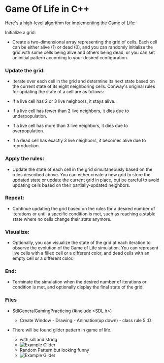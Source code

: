 # Game Of Life in C++

Here's a high-level algorithm for implementing the Game of Life:

Initialize a grid:
 * Create a two-dimensional array representing the grid of cells. Each cell can be either alive (1) or dead (0), and you can randomly initialize the grid with some cells being alive and others being dead, or you can set an initial pattern according to your desired configuration.

### Update the grid: 
 * Iterate over each cell in the grid and determine its next state based on the current state of its eight neighboring cells. Conway's original rules for updating the state of a cell are as follows:

 * If a live cell has 2 or 3 live neighbors, it stays alive.
 * If a live cell has fewer than 2 live neighbors, it dies due to underpopulation.
 * If a live cell has more than 3 live neighbors, it dies due to overpopulation.
 * If a dead cell has exactly 3 live neighbors, it becomes alive due to reproduction.
### Apply the rules:
 * Update the state of each cell in the grid simultaneously based on the rules described above. You can either create a new grid to store the updated state or update the current grid in place, but be careful to avoid updating cells based on their partially-updated neighbors.

### Repeat: 
* Continue updating the grid based on the rules for a desired number of iterations or until a specific condition is met, such as reaching a stable state where no cells change their state anymore.

### Visualize: 
 * Optionally, you can visualize the state of the grid at each iteration to observe the evolution of the Game of Life simulation. You can represent live cells with a filled cell or a different color, and dead cells with an empty cell or a different color.

### End: 
 * Terminate the simulation when the desired number of iterations or condition is met, and optionally display the final state of the grid.

### Files 
 * SdlGeneralGamingPracticing (#include <SDL.h>) 
   * Create Window - Drawing - Animation(up down) - class rule 5 :D
 
 * There will be found glider pattern in game of life.
   * with sdl and string
   * ![Example Glider](/home/xamblot/CLionProjects/GameOfLife/glider.png)
   * Random Pattern but looking funny
   * ![Example Glider](/home/xamblot/CLionProjects/GameOfLife/game.png)
